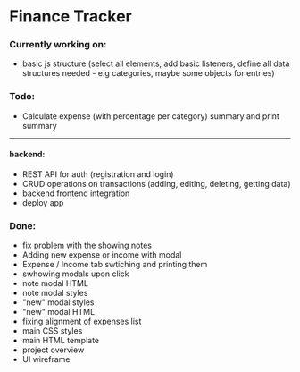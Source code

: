 # Finance Tracker


### Currently working on:
- basic js structure (select all elements, add basic listeners, define all data structures needed - e.g categories, maybe some objects for entries)



### Todo: 
- Calculate expense (with percentage per category) summary and print summary
---
#### backend:
- REST API for auth (registration and login)
- CRUD operations on transactions (adding, editing, deleting, getting data)
- backend frontend integration
- deploy app


### Done:
- fix problem with the showing notes
- Adding new expense or income with modal
- Expense / Income tab swtiching and printing them
- swhowing modals upon click
- note modal HTML
- note modal styles
- "new" modal styles
- "new" modal HTML
- fixing alignment of expenses list
- main CSS styles
- main HTML template
- project overview
- UI wireframe


